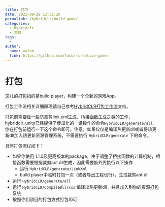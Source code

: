 ```yaml
---
title: 打包
date: 2022-09-29 12:31:29
permalink: /hybridclr/build_game/
categories:
  - hybridclr
  - 文档
tags:
  - 
author: 
  name: walon
  link: https://github.com/focus-creative-games
---
```


# 打包

这儿的打包指的是build player，构建一个全新的游戏App。

打包工作流相关详细原理请自己参考[HybridCLR打包工作流](/hybridclr/build_pipeline/)文档。

打包前需要做一些防裁剪link.xml生成、桥接函数生成之类的工作，hybridclr_unity已经提供了傻瓜化的一键操作的命令`HybridCLR/generate/all`。
你在打包前运行一下这个命令即可。注意，如果仅仅是编译热更新dll或者将热更新dll加入热更新资源管理系统，不需要执行 `HybridCLR/generate`
下的命令。

具体打包流程如下：

- 如果你使用 1.1.0及更高版本的package，由于调整了桥接函数的计算机制，桥接函数需要根据裁剪aot dll生成，因此需要额外先执行以下操作
  - 运行 `HybridCLR/generate/LinkXml`
  - build player中临时打包一次（或者导出工程也行），生成裁剪aot dll
- 运行 `HybridCLR/generate/all`
- 运行 `HybridCLR/CompileDll/xxx` 编译出热更新dll，并且加入到你的资源打包系统
- 按照你们项目的打包方式打包即可
